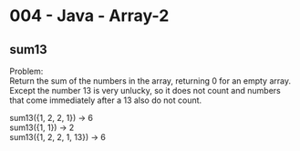 004 - Java - Array-2
=====================

sum13
------------

Problem:  
Return the sum of the numbers in the array, returning 0 for an empty array. Except the number 13 is very unlucky, so it does not count and numbers that come immediately after a 13 also do not count.  
>
sum13({1, 2, 2, 1}) → 6  
sum13({1, 1}) → 2  
sum13({1, 2, 2, 1, 13}) → 6  